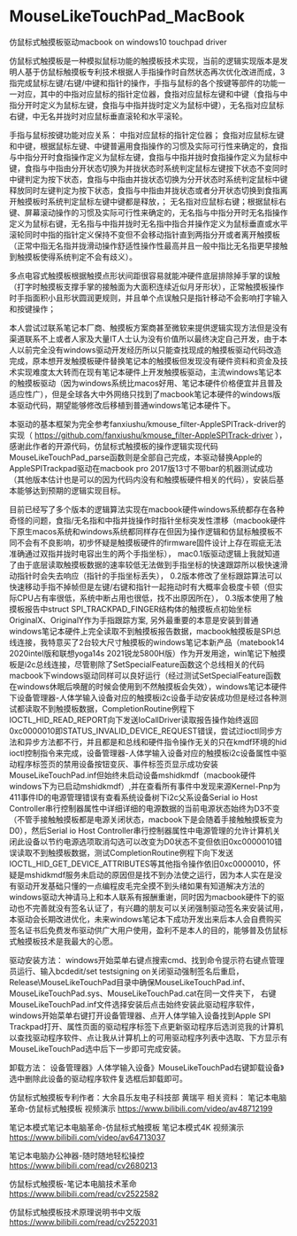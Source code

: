 # MouseLikeTouchPad_MacBook
仿鼠标式触摸板驱动macbook on windows10 touchpad driver

仿鼠标式触摸板是一种模拟鼠标功能的触摸板技术实现，当前的逻辑实现版本是发明人基于仿鼠标触摸板专利技术根据人手指操作时自然状态再次优化改进而成，3指完成鼠标左键/右键/中键和指针的操作，手指与鼠标的各个按键等部件的功能一一对应，其中的中指对应鼠标的指针定位器，食指对应鼠标左键和中键（食指与中指分开时定义为鼠标左键，食指与中指并拢时定义为鼠标中键），无名指对应鼠标右键，中无名并拢时对应鼠标垂直滚轮和水平滚轮。

手指与鼠标按键功能对应关系： 中指对应鼠标的指针定位器； 食指对应鼠标左键和中键，根据鼠标左键、中键普遍用食指操作的习惯及实际可行性来确定的，食指与中指分开时食指操作定义为鼠标左键，食指与中指并拢时食指操作定义为鼠标中键，食指与中指由分开状态切换为并拢状态时系统判定鼠标左键按下状态不变同时中键判定为按下状态，食指与中指由并拢状态切换为分开状态时系统判定鼠标中键释放同时左键判定为按下状态，食指与中指由并拢状态或者分开状态切换到食指离开触摸板时系统判定鼠标左键中键都是释放，； 无名指对应鼠标右键；根据鼠标右键、屏幕滚动操作的习惯及实际可行性来确定的，无名指与中指分开时无名指操作定义为鼠标右键，无名指与中指并拢时无名指中指合并操作定义为鼠标垂直或水平滚轮同时中指的指针定义保持不变但不会移动指针直到两指分开或者离开触摸板（正常中指无名指并拢滑动操作舒适性操作性最高并且一般中指比无名指更早接触到触摸板使得系统判定不会有歧义）。

多点电容式触摸板根据触摸点形状间距很容易就能冲硬件底层排除掉手掌的误触（打字时触摸板支撑手掌的接触面为大面积连续近似月牙形状），正常触摸板操作时手指面积小且形状圆润更规则，并且单个点误触只是指针移动不会影响打字输入和按键操作；

本人尝试过联系笔记本厂商、触摸板方案商甚至微软来提供逻辑实现方法但是没有渠道联系不上或者人家及大量IT人士认为没有价值所以最终决定自己开发，由于本人以前完全没有windows驱动开发经历所以只能查找现成的触摸板驱动代码改造完成，原本想开发触摸板硬件替换笔记本的触摸板但发现没有硬件资料和资金及技术实现难度太大转而在现有笔记本硬件上开发触摸板驱动，主流windows笔记本的触摸板驱动（因为windows系统比macos好用、笔记本硬件价格便宜并且普及适应性广），但是全球各大中外网络只找到了macbook笔记本硬件的windows版本驱动代码，期望能够修改后移植到普通windows笔记本硬件下。 

本驱动的基本框架为完全参考fanxiushu/kmouse_filter-AppleSPITrack-driver的实现（
https://github.com/fanxiushu/kmouse_filter-AppleSPITrack-driver
），感谢此作者的开源代码，仿鼠标式触摸板的操作逻辑实现代码MouseLikeTouchPad_parse函数则是全部自己完成，本驱动替换Apple的AppleSPITrackpad驱动在macbook pro 2017版13寸不带bar的机器测试成功（其他版本估计也是可以的因为代码内没有和触摸板硬件相关的代码），安装后基本能够达到预期的逻辑实现目标。 

目前已经写了多个版本的逻辑算法实现在macbook硬件windows系统都存在各种奇怪的问题，食指/无名指和中指并拢操作时指针坐标突发性漂移（macbook硬件下原生macos系统和windows系统都同样存在但因为操作逻辑和仿鼠标触摸板不同不会有不良影响，初步怀疑是触摸板硬件的firmware固件设计上存在瑕疵无法准确通过双指并拢时电容出生的两个手指坐标），
mac0.1版驱动逻辑上我就知道了由于底层读取触摸板数据的速率较低无法做到手指坐标的快速跟踪所以极快速滑动指针时会失去响应（指针的手指坐标丢失），
0.2版本修改了坐标跟踪算法可以快速移动手指不掉帧但是左键/右键和指针一起拖动时有大概率会极度卡顿（但实际CPU占有率很低，系统中断占用也很低，找不出原因所在），
0.3版本使用了触摸板报告中struct SPI_TRACKPAD_FINGER结构体的触摸板点初始坐标OriginalX、OriginalY作为手指跟踪方案,
另外最重要的本意是安装到普通windows笔记本硬件上完全读取不到触摸板报告数据，macbook触摸板是SPI总线连接，我特意买了2台较大尺寸触摸板的windows笔记本新产品（matebook14 2020intel版和联想yoga14s 2021锐龙5800H版）作为开发用途，win笔记下触摸板是i2c总线连接，尽管剔除了SetSpecialFeature函数这个总线相关的代码macbook下windows驱动同样可以良好运行（经过测试SetSpecialFeature函数在windows休眠后唤醒的时候会使用到不然触摸板会失效），windows笔记本硬件下设备管理器-人体学输入设备对应的触摸板i2c设备手动安装成功但是经过各种测试都读取不到触摸板数据，CompletionRoutine例程下IOCTL_HID_READ_REPORT向下发送IoCallDriver读取报告操作始终返回0xc0000010即STATUS_INVALID_DEVICE_REQUEST错误，尝试过ioctl同步方法和异步方法都不行，并且都是和总线和硬件指令操作无关的只在kmdf环境的hid ioctl控制指令来完成，设备管理器-人体学输入设备对应的触摸板i2c设备属性中驱动程序标签页的禁用设备按钮变灰、事件标签页显示成功安装MouseLikeTouchPad.inf但始终未启动设备mshidkmdf（macbook硬件windows下为已启动mshidkmdf）,并在查看所有事件中发现来源Kernel-Pnp为411事件ID的电源管理错误有查看系统设备树下i2c父系设备Serial io Host Controller串行控制器属性中详细详细的电源数据的当前电源状态始终为D3不变（不管手接触触摸板都是电源关闭状态，macbook下是会随着手接触触摸板变为D0），然后Serial io Host Controller串行控制器属性中电源管理的允许计算机关闭此设备以节约电源选项取消勾选可以改变为D0状态不变但依旧0xc0000010错误读取不到触摸板数据，测试CompletionRoutine例程下向下发送IOCTL_HID_GET_DEVICE_ATTRIBUTES等其他指令操作依旧0xc0000010，怀疑是mshidkmdf服务未启动的原因但是找不到办法使之运行，因为本人实在是没有驱动开发基础只懂的一点编程皮毛完全摸不到头绪如果有知道解决方法的windows驱动大神请马上和本人联系有报酬重谢，同时因为macbook硬件下的驱动也不完善就没有签名认证了，有兴趣的朋友可以关闭强制驱动签名来安装试用，本驱动会长期改进优化，未来windows笔记本下成功开发出来后本人会自费购买签名证书后免费发布驱动供广大用户使用，盈利不是本人的目的，能够普及仿鼠标式触摸板技术是我最大的心愿。

驱动安装方法： windows开始菜单右键点搜索cmd、找到命令提示符右键点管理员运行、输入bcdedit/set testsigning on关闭驱动强制签名后重启， Release\MouseLikeTouchPad目录中确保MouseLikeTouchPad.inf、MouseLikeTouchPad.sys、MouseLikeTouchPad.cat在同一文件夹下， 右键MouseLikeTouchPad.inf文件选择安装后点击始终安装此驱动程序软件， windows开始菜单右键打开设备管理器、点开人体学输入设备找到Apple SPI Trackpad打开、属性页面的驱动程序标签下点更新驱动程序后选浏览我的计算机以查找驱动程序软件、点让我从计算机上的可用驱动程序列表中选取、下方显示有MouseLikeTouchPad选中后下一步即可完成安装。

卸载方法： 设备管理器》人体学输入设备》MouseLikeTouchPad右键卸载设备》选中删除此设备的驱动程序软件复选框后卸载即可。

仿鼠标式触摸板专利作者：大余县乐友电子科技部 黄瑞平 相关资料： 笔记本电脑革命-仿鼠标式触摸板 视频演示 https://www.bilibili.com/video/av48712199

笔记本模式笔记本电脑革命-仿鼠标式触摸板 笔记本模式4K 视频演示 https://www.bilibili.com/video/av64713037

笔记本电脑办公神器-随时随地轻松操控 https://www.bilibili.com/read/cv2680213

仿鼠标式触摸板-笔记本电脑技术革命 https://www.bilibili.com/read/cv2522582

仿鼠标式触摸板技术原理说明书中文版 https://www.bilibili.com/read/cv2522031
